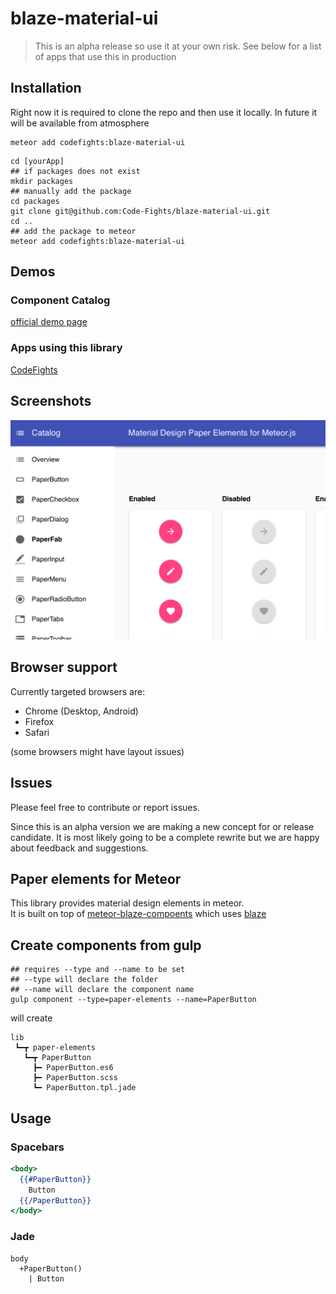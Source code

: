 # blaze-material-ui

> This is an alpha release so use it at your own risk. See below for a list of apps that use this in production


## Installation

Right now it is required to clone the repo and then use it locally.
In future it will be available from atmosphere

```shell
meteor add codefights:blaze-material-ui
```

```shell
cd [yourApp]
## if packages does not exist
mkdir packages
## manually add the package
cd packages
git clone git@github.com:Code-Fights/blaze-material-ui.git
cd ..
## add the package to meteor
meteor add codefights:blaze-material-ui
```


## Demos

### Component Catalog
[official demo page](http://blaze-material-ui.meteor.com/)

### Apps using this library
[CodeFights](https://codefights.com)

## Screenshots

![demo](demo.png)

## Browser support

Currently targeted browsers are:

* Chrome (Desktop, Android)
* Firefox
* Safari 

(some browsers might have layout issues)

## Issues

Please feel free to contribute or report issues.

Since this is an alpha version we are making a new concept for or release candidate. It is most likely going to be a complete rewrite but we are happy about feedback and suggestions.


## Paper elements for Meteor 

This library provides material design elements in meteor.  
It is built on top of [meteor-blaze-compoents](https://github.com/peerlibrary/meteor-blaze-components) which uses [blaze](https://github.com/meteor/blaze)


## Create components from gulp

```shell
## requires --type and --name to be set
## --type will declare the folder
## --name will declare the component name
gulp component --type=paper-elements --name=PaperButton
```

will create
```
lib
 ┗━┳ paper-elements
   ┗━┳ PaperButton
     ┣━ PaperButton.es6
     ┣━ PaperButton.scss
     ┗━ PaperButton.tpl.jade
```

## Usage

### Spacebars
```handlebars
<body>
  {{#PaperButton}}
    Button
  {{/PaperButton}}
</body>
```

### Jade
```jade
body
  +PaperButton() 
    | Button
```
